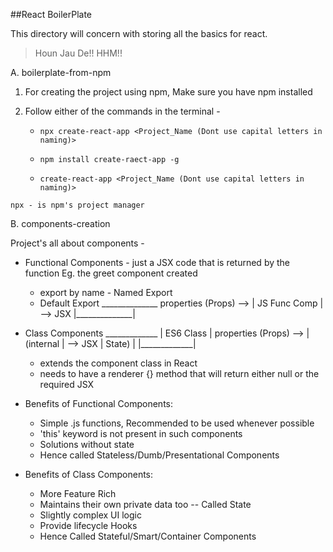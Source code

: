 ##React BoilerPlate

This directory will concern with storing all the basics for react. 

> Houn Jau De!! HHM!!

A. boilerplate-from-npm
   1. For creating the project using npm, Make sure you have npm installed
   2. Follow either of the commands in the terminal - 

      - `npx create-react-app <Project_Name (Dont use capital letters in naming)>`

      - `npm install create-raect-app -g`
      - `create-react-app <Project_Name (Dont use capital letters in naming)>`

    npx - is npm's project manager

B. components-creation
   
   Project's all about components -
   - Functional Components - just a JSX code that is returned by the function Eg. the greet component created

      - export by name - Named Export
      - Default Export
                                                   ______________
                           properties (Props) --> | JS Func Comp | --> JSX
                                                  |______________|
   - Class Components
                                                   _____________
                                                  |  ES6 Class  | 
                           properties (Props) --> |  (internal  | --> JSX
                                                  |    State)   |
                                                  |_____________|

      - extends the component class in React
      - needs to have a renderer {} method that will return either null or the required JSX


   - Benefits of Functional Components:
     
      - Simple .js functions, Recommended to be used whenever possible
      - 'this' keyword is not present in such components
      - Solutions without state
      - Hence called Stateless/Dumb/Presentational Components

   - Benefits of Class Components:

      - More Feature Rich
      - Maintains their own private data too -- Called State
      - Slightly complex UI logic
      - Provide lifecycle Hooks
      - Hence Called Stateful/Smart/Container Components